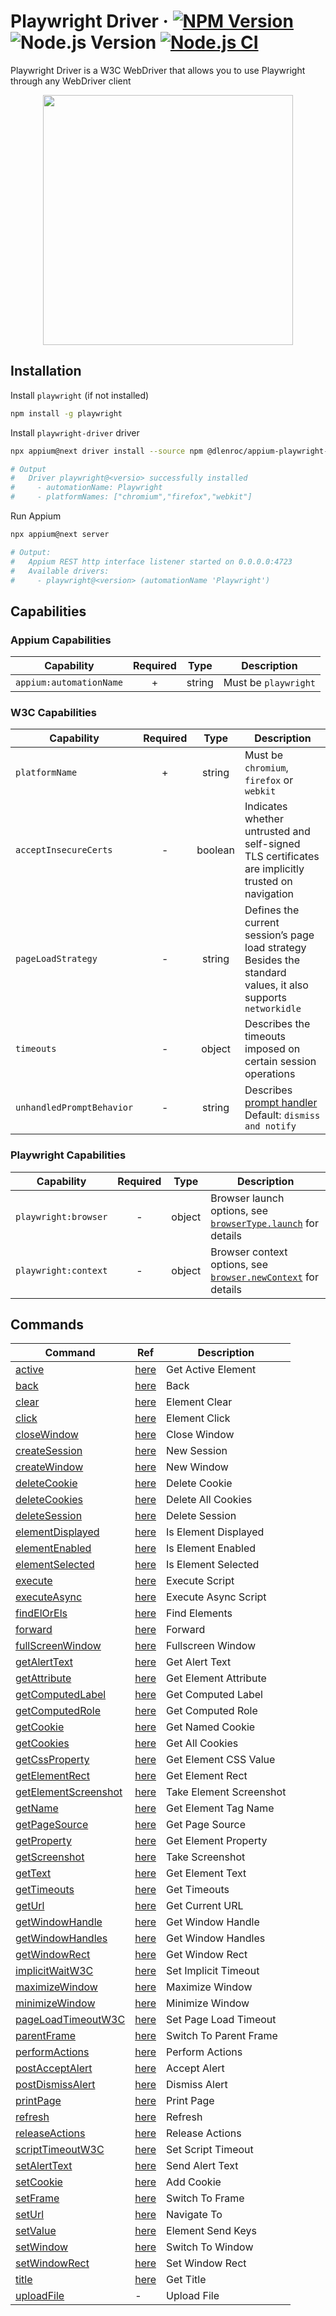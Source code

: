 # Playwright Driver · [![NPM Version](https://img.shields.io/npm/v/@dlenroc/appium-playwright-driver?cacheSeconds=86400)](https://www.npmjs.com/package/@dlenroc/appium-playwright-driver) ![Node.js Version](https://img.shields.io/node/v/@dlenroc/appium-playwright-driver) [![Node.js CI](https://github.com/dlenroc/appium-playwright-driver/actions/workflows/nodejs.yml/badge.svg?branch=main)](https://github.com/dlenroc/appium-playwright-driver/actions/workflows/nodejs.yml)

Playwright Driver is a W3C WebDriver that allows you to use Playwright through any WebDriver client

<p align="center">
  <img width="400" src="https://user-images.githubusercontent.com/18662534/131267151-09ddcd1f-a7e7-41f4-86ec-e0ca097a6dee.png">
</p>

## Installation

Install `playwright` (if not installed)

```sh
npm install -g playwright
```

Install `playwright-driver` driver

```sh
npx appium@next driver install --source npm @dlenroc/appium-playwright-driver

# Output
#   Driver playwright@<versio> successfully installed
#     - automationName: Playwright
#     - platformNames: ["chromium","firefox","webkit"]
```

Run Appium

```sh
npx appium@next server

# Output:
#   Appium REST http interface listener started on 0.0.0.0:4723
#   Available drivers:
#     - playwright@<version> (automationName 'Playwright')
```

## Capabilities

### Appium Capabilities

| Capability              | Required |  Type  | Description          |
| ----------------------- | :------: | :----: | -------------------- |
| `appium:automationName` |    +     | string | Must be `playwright` |

### W3C Capabilities

| Capability                | Required |  Type   | Description                                                                                                           |
| ------------------------- | :------: | :-----: | --------------------------------------------------------------------------------------------------------------------- |
| `platformName`            |    +     | string  | Must be `chromium`, `firefox` or `webkit`                                                                             |
| `acceptInsecureCerts`     |    -     | boolean | Indicates whether untrusted and self-signed TLS certificates are implicitly trusted on navigation                     |
| `pageLoadStrategy`        |    -     | string  | Defines the current session’s page load strategy<br>Besides the standard values, it also supports `networkidle`       |
| `timeouts`                |    -     | object  | Describes the timeouts imposed on certain session operations                                                          |
| `unhandledPromptBehavior` |    -     | string  | Describes [prompt handler](https://www.w3.org/TR/webdriver/#dfn-user-prompt-handler)<br>Default: `dismiss and notify` |

### Playwright Capabilities

| Capability           | Required |  Type  | Description                                                                                                                                |
| -------------------- | :------: | :----: | ------------------------------------------------------------------------------------------------------------------------------------------ |
| `playwright:browser` |    -     | object | Browser launch options, see [`browserType.launch`](https://playwright.dev/docs/next/api/class-browsertype#browser-type-launch) for details |
| `playwright:context` |    -     | object | Browser context options, see [`browser.newContext`](https://playwright.dev/docs/next/api/class-browser#browser-new-context) for details    |

## Commands

| Command                                                      | Ref                                                                  | Description             |
| ------------------------------------------------------------ | -------------------------------------------------------------------- | ----------------------- |
| [active](src/commands/active.ts)                             | [here](https://www.w3.org/TR/webdriver/#dfn-get-active-element)      | Get Active Element      |
| [back](src/commands/back.ts)                                 | [here](https://www.w3.org/TR/webdriver/#dfn-back)                    | Back                    |
| [clear](src/commands/clear.ts)                               | [here](https://www.w3.org/TR/webdriver/#dfn-element-clear)           | Element Clear           |
| [click](src/commands/click.ts)                               | [here](https://www.w3.org/TR/webdriver/#dfn-element-click)           | Element Click           |
| [closeWindow](src/commands/closeWindow.ts)                   | [here](https://www.w3.org/TR/webdriver/#dfn-close-window)            | Close Window            |
| [createSession](src/commands/createSession.ts)               | [here](https://www.w3.org/TR/webdriver/#dfn-new-sessions)            | New Session             |
| [createWindow](src/commands/createWindow.ts)                 | [here](https://www.w3.org/TR/webdriver/#dfn-new-window)              | New Window              |
| [deleteCookie](src/commands/deleteCookie.ts)                 | [here](https://www.w3.org/TR/webdriver/#dfn-delete-cookie)           | Delete Cookie           |
| [deleteCookies](src/commands/deleteCookies.ts)               | [here](https://www.w3.org/TR/webdriver/#dfn-delete-all-cookies)      | Delete All Cookies      |
| [deleteSession](src/commands/deleteSession.ts)               | [here](https://www.w3.org/TR/webdriver/#dfn-delete-session)          | Delete Session          |
| [elementDisplayed](src/commands/elementDisplayed.ts)         | [here](https://www.w3.org/TR/webdriver/#element-displayedness)       | Is Element Displayed    |
| [elementEnabled](src/commands/elementEnabled.ts)             | [here](https://www.w3.org/TR/webdriver/#dfn-is-element-enabled)      | Is Element Enabled      |
| [elementSelected](src/commands/elementSelected.ts)           | [here](https://www.w3.org/TR/webdriver/#dfn-is-element-selected)     | Is Element Selected     |
| [execute](src/commands/execute.ts)                           | [here](https://www.w3.org/TR/webdriver/#dfn-execute-script)          | Execute Script          |
| [executeAsync](src/commands/executeAsync.ts)                 | [here](https://www.w3.org/TR/webdriver/#dfn-execute-async-script)    | Execute Async Script    |
| [findElOrEls](src/commands/findElOrEls.ts)                   | [here](https://www.w3.org/TR/webdriver/#element-retrieval)           | Find Elements           |
| [forward](src/commands/forward.ts)                           | [here](https://www.w3.org/TR/webdriver/#dfn-forward)                 | Forward                 |
| [fullScreenWindow](src/commands/fullScreenWindow.ts)         | [here](https://www.w3.org/TR/webdriver/#dfn-fullscreen-window)       | Fullscreen Window       |
| [getAlertText](src/commands/getAlertText.ts)                 | [here](https://www.w3.org/TR/webdriver/#dfn-get-alert-text)          | Get Alert Text          |
| [getAttribute](src/commands/getAttribute.ts)                 | [here](https://www.w3.org/TR/webdriver/#dfn-get-element-attribute)   | Get Element Attribute   |
| [getComputedLabel](src/commands/getComputedLabel.ts)         | [here](https://www.w3.org/TR/webdriver/#dfn-get-computed-label)      | Get Computed Label      |
| [getComputedRole](src/commands/getComputedRole.ts)           | [here](https://www.w3.org/TR/webdriver/#dfn-get-computed-role)       | Get Computed Role       |
| [getCookie](src/commands/getCookie.ts)                       | [here](https://www.w3.org/TR/webdriver/#dfn-get-named-cookie)        | Get Named Cookie        |
| [getCookies](src/commands/getCookies.ts)                     | [here](https://www.w3.org/TR/webdriver/#dfn-get-all-cookies)         | Get All Cookies         |
| [getCssProperty](src/commands/getCssProperty.ts)             | [here](https://www.w3.org/TR/webdriver/#dfn-get-element-css-value)   | Get Element CSS Value   |
| [getElementRect](src/commands/getElementRect.ts)             | [here](https://www.w3.org/TR/webdriver/#dfn-get-element-rect)        | Get Element Rect        |
| [getElementScreenshot](src/commands/getElementScreenshot.ts) | [here](https://www.w3.org/TR/webdriver/#dfn-take-element-screenshot) | Take Element Screenshot |
| [getName](src/commands/getName.ts)                           | [here](https://www.w3.org/TR/webdriver/#dfn-get-element-tag-name)    | Get Element Tag Name    |
| [getPageSource](src/commands/getPageSource.ts)               | [here](https://www.w3.org/TR/webdriver/#dfn-get-page-source)         | Get Page Source         |
| [getProperty](src/commands/getProperty.ts)                   | [here](https://www.w3.org/TR/webdriver/#dfn-get-element-property)    | Get Element Property    |
| [getScreenshot](src/commands/getScreenshot.ts)               | [here](https://www.w3.org/TR/webdriver/#dfn-take-screenshot)         | Take Screenshot         |
| [getText](src/commands/getText.ts)                           | [here](https://www.w3.org/TR/webdriver/#dfn-get-element-text)        | Get Element Text        |
| [getTimeouts](src/commands/getTimeouts.ts)                   | [here](https://www.w3.org/TR/webdriver/#dfn-get-timeouts)            | Get Timeouts            |
| [getUrl](src/commands/getUrl.ts)                             | [here](https://www.w3.org/TR/webdriver/#dfn-get-current-url)         | Get Current URL         |
| [getWindowHandle](src/commands/getWindowHandle.ts)           | [here](https://www.w3.org/TR/webdriver/#dfn-get-window-handle)       | Get Window Handle       |
| [getWindowHandles](src/commands/getWindowHandles.ts)         | [here](https://www.w3.org/TR/webdriver/#dfn-get-window-handles)      | Get Window Handles      |
| [getWindowRect](src/commands/getWindowRect.ts)               | [here](https://www.w3.org/TR/webdriver/#dfn-get-window-rect)         | Get Window Rect         |
| [implicitWaitW3C](src/commands/implicitWaitW3C.ts)           | [here](https://www.w3.org/TR/webdriver/#dfn-set-timeouts)            | Set Implicit Timeout    |
| [maximizeWindow](src/commands/maximizeWindow.ts)             | [here](https://www.w3.org/TR/webdriver/#dfn-maximize-window)         | Maximize Window         |
| [minimizeWindow](src/commands/minimizeWindow.ts)             | [here](https://www.w3.org/TR/webdriver/#dfn-minimize-window)         | Minimize Window         |
| [pageLoadTimeoutW3C](src/commands/pageLoadTimeoutW3C.ts)     | [here](https://www.w3.org/TR/webdriver/#dfn-set-timeouts)            | Set Page Load Timeout   |
| [parentFrame](src/commands/parentFrame.ts)                   | [here](https://www.w3.org/TR/webdriver/#dfn-switch-to-parent-frame)  | Switch To Parent Frame  |
| [performActions](src/commands/performActions.ts)             | [here](https://www.w3.org/TR/webdriver/#dfn-perform-actions)         | Perform Actions         |
| [postAcceptAlert](src/commands/postAcceptAlert.ts)           | [here](https://www.w3.org/TR/webdriver/#dfn-accept-alert)            | Accept Alert            |
| [postDismissAlert](src/commands/postDismissAlert.ts)         | [here](https://www.w3.org/TR/webdriver/#dfn-dismiss-alert)           | Dismiss Alert           |
| [printPage](src/commands/printPage.ts)                       | [here](https://www.w3.org/TR/webdriver/#dfn-print-page)              | Print Page              |
| [refresh](src/commands/refresh.ts)                           | [here](https://www.w3.org/TR/webdriver/#dfn-refresh)                 | Refresh                 |
| [releaseActions](src/commands/releaseActions.ts)             | [here](https://www.w3.org/TR/webdriver/#dfn-release-actions)         | Release Actions         |
| [scriptTimeoutW3C](src/commands/scriptTimeoutW3C.ts)         | [here](https://www.w3.org/TR/webdriver/#dfn-set-timeouts)            | Set Script Timeout      |
| [setAlertText](src/commands/setAlertText.ts)                 | [here](https://www.w3.org/TR/webdriver/#dfn-send-alert-text)         | Send Alert Text         |
| [setCookie](src/commands/setCookie.ts)                       | [here](https://www.w3.org/TR/webdriver/#dfn-adding-a-cookie)         | Add Cookie              |
| [setFrame](src/commands/setFrame.ts)                         | [here](https://www.w3.org/TR/webdriver/#dfn-switch-to-frame)         | Switch To Frame         |
| [setUrl](src/commands/setUrl.ts)                             | [here](https://www.w3.org/TR/webdriver/#dfn-navigate-to)             | Navigate To             |
| [setValue](src/commands/setValue.ts)                         | [here](https://www.w3.org/TR/webdriver/#dfn-element-send-keys)       | Element Send Keys       |
| [setWindow](src/commands/setWindow.ts)                       | [here](https://www.w3.org/TR/webdriver/#dfn-switch-to-window)        | Switch To Window        |
| [setWindowRect](src/commands/setWindowRect.ts)               | [here](https://www.w3.org/TR/webdriver/#dfn-set-window-rect)         | Set Window Rect         |
| [title](src/commands/title.ts)                               | [here](https://www.w3.org/TR/webdriver/#dfn-get-title)               | Get Title               |
| [uploadFile](src/commands/uploadFile.ts)                     | -                                                                    | Upload File             |
